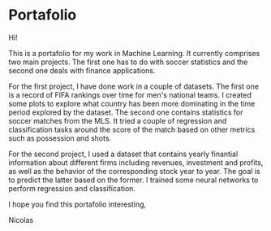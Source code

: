 # Portafolio

Hi!

This is a portafolio for my work in Machine Learning. It currently comprises two main projects. The first one has to do with soccer statistics and the second one deals with finance applications. 

For the first project, I have done work in a couple of datasets. The first one is a record of FIFA rankings over time for men's national teams. I created some plots to explore what country has been more dominating in the time period explored by the dataset. 
The second one contains statistics for soccer matches from the MLS. It tried a couple of regression and classification tasks around the score of the match based on other metrics such as possession and shots. 

For the second project, I used a dataset that contains yearly finantial information about different firms including revenues, investment and profits, as well as the behavior of the corresponding stock year to year. The goal is to predict the latter based on the former. I trained some neural networks to perform regression and classification.

I hope you find this portafolio interesting, 

Nicolas

